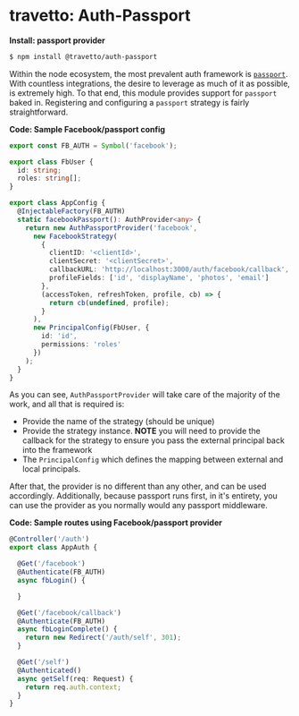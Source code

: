 travetto: Auth-Passport
===

**Install: passport provider**
```bash
$ npm install @travetto/auth-passport
```

Within the node ecosystem, the most prevalent auth framework is [`passport`](http://passportjs.org).  With countless integrations, the desire to leverage as much of it as possible, is extremely high. To that end, this module provides support for `passport` baked in. Registering and configuring a `passport` strategy is fairly straightforward.

**Code: Sample Facebook/passport config**
```typescript
export const FB_AUTH = Symbol('facebook');

export class FbUser {
  id: string;
  roles: string[];
}

export class AppConfig {
  @InjectableFactory(FB_AUTH)
  static facebookPassport(): AuthProvider<any> {
    return new AuthPassportProvider('facebook',
      new FacebookStrategy(
        {
          clientID: '<clientId>',
          clientSecret: '<clientSecret>',
          callbackURL: 'http://localhost:3000/auth/facebook/callback',
          profileFields: ['id', 'displayName', 'photos', 'email']
        },
        (accessToken, refreshToken, profile, cb) => {
          return cb(undefined, profile);
        }
      ),
      new PrincipalConfig(FbUser, {
        id: 'id',
        permissions: 'roles'
      })
    );
  }
}
```

As you can see, ```AuthPassportProvider``` will take care of the majority of the work, and all that is required is:
* Provide the name of the strategy (should be unique)
* Provide the strategy instance. **NOTE** you will need to provide the callback for the strategy to ensure you pass the external principal back into the framework
* The ```PrincipalConfig``` which defines the mapping between external and local principals.

After that, the provider is no different than any other, and can be used accordingly.  Additionally, because passport runs first, in it's entirety, you can use the provider as you normally would any passport middleware.

**Code: Sample routes using Facebook/passport provider**
```typescript
@Controller('/auth')
export class AppAuth {

  @Get('/facebook')
  @Authenticate(FB_AUTH)
  async fbLogin() {

  }

  @Get('/facebook/callback')
  @Authenticate(FB_AUTH)
  async fbLoginComplete() {
    return new Redirect('/auth/self', 301);
  }

  @Get('/self')
  @Authenticated()
  async getSelf(req: Request) {
    return req.auth.context;
  }
}
```